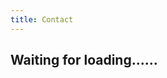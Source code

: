 ```yaml
---
title: Contact
---
```


<meta http-equiv="refresh" content="0; url=https://posetmage.com/contact" />

## Waiting for loading......